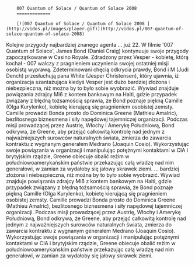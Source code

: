 
        007 Quantum of Solace / Quantum of Solace 2008 
        =============
        
        [![007 Quantum of Solace / Quantum of Solace 2008 ](http://vidos.pl/images/player.gif)](http://vidos.pl/007-quantum-of-solace-quantum-of-solace-2008)
        
        
 Kolejne przygody najbardziej znanego agenta ... już 22. W filmie '007 Quantum of Solace', James Bond (Daniel Craig) kontynuuje swoje przygody zapoczątkowane w Casino Royale. Zdradzony przez Vesper - kobietę, którą kochał - 007 walczy z pragnieniem uczynienia swojej ostatniej misji osobistą wyprawą. Zdeterminowani chęcią odkrycia prawdy, Bond i M (Judi Dench) przesłuchują pana White (Jesper Christensen), który ujawnia, iż organizacja szantażująca kiedyś Vesper jest dużo bardziej złożona i niebezpieczna, niż można by to było sobie wyobrazić. Wywiad znajduje powiązania zdrajcy Mi6 z kontem bankowym na Haiti, gdzie przypadek związany z błędną tożsamością sprawia, że Bond poznaje piękną Camille (Olga Kurylenko), kobietę kierującą się pragnieniem osobistej zemsty. Camille prowadzi Bonda prosto do Dominica Greene (Mathieu Amalric), bezlitosnego biznesmena i siły napędowej tajemniczej organizacji. Podczas misji prowadzącej przez Austrię, Włochy i Amerykę Południową, Bond odkrywa, że Greene, aby przejąć całkowitą kontrolę nad jednym z najważniejszych surowców naturalnych świata, zmierza do zawarcia kontraktu z wygnanym generałem Medrano (Joaquin Cosio). Wykorzystując swoje powiązania w organizacji i manipulując potężnymi kontaktami w CIA i brytyjskim rządzie, Greene obiecuje obalić reżim w południowoamerykańskim państwie przekazując całą władzę nad nim generałowi, w zamian za wydałoby się jałowy skrawek ziemi.  ... bardziej złożona i niebezpieczna, niż można by to było sobie wyobrazić. Wywiad znajduje powiązania zdrajcy Mi6 z kontem bankowym na Haiti, gdzie przypadek związany z błędną tożsamością sprawia, że Bond poznaje piękną Camille (Olga Kurylenko), kobietę kierującą się pragnieniem osobistej zemsty. Camille prowadzi Bonda prosto do Dominica Greene (Mathieu Amalric), bezlitosnego biznesmena i siły napędowej tajemniczej organizacji. Podczas misji prowadzącej przez Austrię, Włochy i Amerykę Południową, Bond odkrywa, że Greene, aby przejąć całkowitą kontrolę nad jednym z najważniejszych surowców naturalnych świata, zmierza do zawarcia kontraktu z wygnanym generałem Medrano (Joaquin Cosio). Wykorzystując swoje powiązania w organizacji i manipulując potężnymi kontaktami w CIA i brytyjskim rządzie, Greene obiecuje obalić reżim w południowoamerykańskim państwie przekazując całą władzę nad nim generałowi, w zamian za wydałoby się jałowy skrawek ziemi.
    